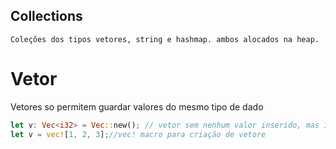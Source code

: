## Collections

    Coleções dos tipos vetores, string e hashmap. ambos alocados na heap.

# Vetor

Vetores so permitem guardar valores do mesmo tipo de dado

```rs
let v: Vec<i32> = Vec::new(); // vetor sem nenhum valor inserido, mas inferido ao tipo i32
let v = vec![1, 2, 3];//vec! macro para criação de vetore

```
